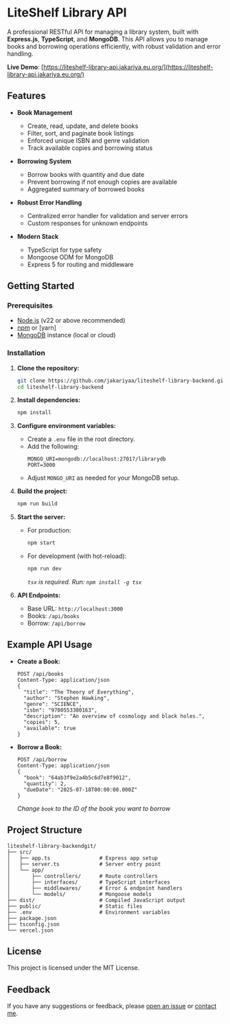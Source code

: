 # LiteShelf Library API

A professional RESTful API for managing a library system, built with **Express.js**, **TypeScript**, and **MongoDB**. This API allows you to manage books and borrowing operations efficiently, with robust validation and error handling.

**Live Demo**: [https://liteshelf-library-api.jakariya.eu.org/](https://liteshelf-library-api.jakariya.eu.org/)

## Features

- **Book Management**

  - Create, read, update, and delete books
  - Filter, sort, and paginate book listings
  - Enforced unique ISBN and genre validation
  - Track available copies and borrowing status

- **Borrowing System**

  - Borrow books with quantity and due date
  - Prevent borrowing if not enough copies are available
  - Aggregated summary of borrowed books

- **Robust Error Handling**

  - Centralized error handler for validation and server errors
  - Custom responses for unknown endpoints

- **Modern Stack**
  - TypeScript for type safety
  - Mongoose ODM for MongoDB
  - Express 5 for routing and middleware

## Getting Started

### Prerequisites

- [Node.js](https://nodejs.org/) (v22 or above recommended)
- [npm](https://www.npmjs.com/) or [yarn]
- [MongoDB](https://www.mongodb.com/) instance (local or cloud)

### Installation

1. **Clone the repository:**

   ```sh
   git clone https://github.com/jakariyaa/liteshelf-library-backend.git &&
   cd liteshelf-library-backend
   ```

2. **Install dependencies:**

   ```sh
   npm install
   ```

3. **Configure environment variables:**

   - Create a `.env` file in the root directory.
   - Add the following:
     ```env
     MONGO_URI=mongodb://localhost:27017/librarydb
     PORT=3000
     ```
   - Adjust `MONGO_URI` as needed for your MongoDB setup.

4. **Build the project:**

   ```sh
   npm run build
   ```

5. **Start the server:**

   - For production:
     ```sh
     npm start
     ```
   - For development (with hot-reload):
     ```sh
     npm run dev
     ```
     _`tsx` is required. Run: `npm install -g tsx`_

6. **API Endpoints:**

   - Base URL: `http://localhost:3000`
   - Books: `/api/books`
   - Borrow: `/api/borrow`

## Example API Usage

- **Create a Book:**

  ```http
  POST /api/books
  Content-Type: application/json
  {
    "title": "The Theory of Everything",
    "author": "Stephen Hawking",
    "genre": "SCIENCE",
    "isbn": "9780553380163",
    "description": "An overview of cosmology and black holes.",
    "copies": 5,
    "available": true
  }
  ```

- **Borrow a Book:**
  ```http
  POST /api/borrow
  Content-Type: application/json
  {
    "book": "64ab3f9e2a4b5c6d7e8f9012",
    "quantity": 2,
    "dueDate": "2025-07-18T00:00:00.000Z"
  }
  ```
  _Change `book` to the ID of the book you want to borrow_

## Project Structure

```
liteshelf-library-backendgit/
├── src/
│   ├── app.ts                # Express app setup
│   ├── server.ts             # Server entry point
│   └── app/
│       ├── controllers/      # Route controllers
│       ├── interfaces/       # TypeScript interfaces
│       ├── middlewares/      # Error & endpoint handlers
│       └── models/           # Mongoose models
├── dist/                     # Compiled JavaScript output
├── public/                   # Static files
├── .env                      # Environment variables
├── package.json
├── tsconfig.json
└── vercel.json
```

## License

This project is licensed under the MIT License.

## Feedback

If you have any suggestions or feedback, please [open an issue](https://github.com/jakariyaa/liteshelf-library-backendgit/issues/new) or [contact me](https://github.com/jakariyaa/).
